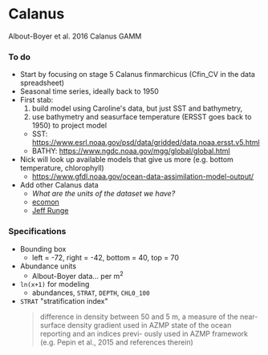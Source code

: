 # Calanus
Albout-Boyer et al. 2016 Calanus GAMM

### To do

 + Start by focusing on stage 5 Calanus finmarchicus (Cfin_CV in the data spreadsheet)
 + Seasonal time series, ideally back to 1950
 + First stab: 
   1) build model using Caroline's data, but just SST and bathymetry, 
   2) use bathymetry and seasurface temperature (ERSST goes back to 1950) to project model
     - SST: https://www.esrl.noaa.gov/psd/data/gridded/data.noaa.ersst.v5.html
     - BATHY: https://www.ngdc.noaa.gov/mgg/global/global.html
 + Nick will look up available models that give us more (e.g. bottom temperature, chlorophyll)
     - https://www.gfdl.noaa.gov/ocean-data-assimilation-model-output/
 + Add other Calanus data
   - *What are the units of the dataset we have?*
   - [ecomon](https://www.st.nmfs.noaa.gov/copepod/data/us-05101/)
   - [Jeff Runge](https://www.gmri.org/about-us/who-we-are/staff/jeffrey-runge-phd)

### Specifications

 + Bounding box
   -  left = -72, right = -42, bottom = 40, top = 70
 + Abundance units
   - Albout-Boyer data... per m<sup>2</sup>
 + `ln(x+1)` for modeling
   - abundances, `STRAT`, `DEPTH`, `CHL0_100`
 + `STRAT` "stratification index"
   > difference in density between 50 and 5 m, a measure of the near-surface density gradient used in AZMP state 
   >of the ocean reporting and an indices previ- ously used in AZMP framework (e.g. Pepin et al., 2015 and references therein)
   
  
 
